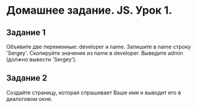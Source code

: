 # Домашнее задание. JS. Урок 1.

## Задание 1

Объявите две переменные: developer и name.
Запишите в name строку 'Sergey'.
Скопируйте значение из name в developer.
Выведите admin (должно вывести 'Sergey').

## Задание 2

Создайте страницу, которая спрашивает Ваше имя и выводит его в диалоговом окне.